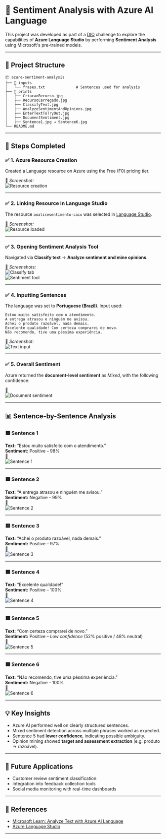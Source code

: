 # 🧠 Sentiment Analysis with Azure AI Language

This project was developed as part of a [DIO](https://www.dio.me/) challenge to explore the capabilities of **Azure Language Studio** by performing **Sentiment Analysis** using Microsoft's pre-trained models.

---

## 📁 Project Structure

```
📦 azure-sentiment-analysis
├── 📂 inputs
│   └── frases.txt              # Sentences used for analysis
├── 📂 prints
│   ├── CriacaoRecurso.jpg
│   ├── RecursoCarregado.jpg
│   ├── ClassifyText.jpg
│   ├── AnalyzeSentimentAndOpinions.jpg
│   ├── EnterTextToTryOut.jpg
│   ├── DocumentSentiment.jpg
│   ├── Sentence1.jpg → Sentence6.jpg
└── README.md
```

---

## 🚀 Steps Completed

### ✅ 1. Azure Resource Creation

Created a Language resource on Azure using the Free (F0) pricing tier.

📸 *Screenshot:*  
![Resource creation](prints/CriacaoRecurso.jpg)

---

### ✅ 2. Linking Resource in Language Studio

The resource `analisesentimento-caio` was selected in [Language Studio](https://language.azure.com).

📸 *Screenshot:*  
![Resource loaded](prints/RecursoCarregado.jpg)

---

### ✅ 3. Opening Sentiment Analysis Tool

Navigated via **Classify text** → **Analyze sentiment and mine opinions**.

📸 *Screenshots:*  
![Classify tab](prints/ClassifyText.jpg)  
![Sentiment tool](prints/AnalyzeSentimentAndOpinions.jpg)

---

### ✅ 4. Inputting Sentences

The language was set to **Portuguese (Brazil)**. Input used:

```
Estou muito satisfeito com o atendimento.
A entrega atrasou e ninguém me avisou.
Achei o produto razoável, nada demais.
Excelente qualidade! Com certeza comprarei de novo.
Não recomendo, tive uma péssima experiência.
```

📸 *Screenshot:*  
![Text input](prints/EnterTextToTryOut.jpg)

---

### ✅ 5. Overall Sentiment

Azure returned the **document-level sentiment** as *Mixed*, with the following confidence:

📸  
![Document sentiment](prints/DocumentSentiment.jpg)

---

## 📊 Sentence-by-Sentence Analysis

### 🟩 **Sentence 1**
**Text:** “Estou muito satisfeito com o atendimento.”  
**Sentiment:** Positive – 98%  
📸  
![Sentence 1](prints/Sentence1.jpg)

---

### 🟥 **Sentence 2**
**Text:** “A entrega atrasou e ninguém me avisou.”  
**Sentiment:** Negative – 99%  
📸  
![Sentence 2](prints/Sentence2.jpg)

---

### 🟨 **Sentence 3**
**Text:** “Achei o produto razoável, nada demais.”  
**Sentiment:** Positive – 97%  
📸  
![Sentence 3](prints/Sentence3.jpg)

---

### 🟩 **Sentence 4**
**Text:** “Excelente qualidade!”  
**Sentiment:** Positive – 100%  
📸  
![Sentence 4](prints/Sentence4.jpg)

---

### 🟩 **Sentence 5**
**Text:** “Com certeza comprarei de novo.”  
**Sentiment:** Positive – *Low confidence* (52% positive / 48% neutral)  
📸  
![Sentence 5](prints/Sentence5.jpg)

---

### 🟥 **Sentence 6**
**Text:** “Não recomendo, tive uma péssima experiência.”  
**Sentiment:** Negative – 100%  
📸  
![Sentence 6](prints/Sentence6.jpg)

---

## 💡 Key Insights

- Azure AI performed well on clearly structured sentences.
- Mixed sentiment detection across multiple phrases worked as expected.
- Sentence 5 had **lower confidence**, indicating possible ambiguity.
- Opinion mining showed **target and assessment extraction** (e.g. produto → razoável).

---

## 🔮 Future Applications

- Customer review sentiment classification
- Integration into feedback collection tools
- Social media monitoring with real-time dashboards

---

## 📎 References

- [Microsoft Learn: Analyze Text with Azure AI Language](https://microsoftlearning.github.io/mslearn-ai-fundamentals/Instructions/Labs/06-text-analysis.html)
- [Azure Language Studio](https://language.azure.com)
---
